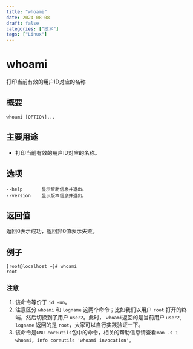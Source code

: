 ```yaml
---
title: "whoami"
date: 2024-08-08
draft: false
categories: ["技术"]
tags: ["Linux"]
---
```

whoami
===

打印当前有效的用户ID对应的名称

## 概要

```shell
whoami [OPTION]...
```

## 主要用途

- 打印当前有效的用户ID对应的名称。

## 选项

```shell
--help       显示帮助信息并退出。
--version    显示版本信息并退出。
```

## 返回值

返回0表示成功，返回非0值表示失败。

## 例子

```shell
[root@localhost ~]# whoami
root
```

### 注意

1. 该命令等价于 `id -un`。
2. 注意区分 `whoami` 和 `logname` 这两个命令；比如我们以用户 `root` 打开的终端，然后切换到了用户 `user2`。此时， `whoami`返回的是当前用户 `user2`, `logname` 返回的是 `root`，大家可以自行实践验证一下。
3. 该命令是`GNU coreutils`包中的命令，相关的帮助信息请查看`man -s 1 whoami`，`info coreutils 'whoami invocation'`。


